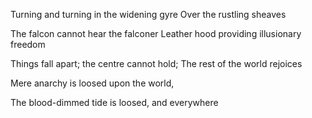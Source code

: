 
Turning and turning in the widening gyre
Over the rustling sheaves

The falcon cannot hear the falconer
Leather hood providing illusionary freedom

Things fall apart; the centre cannot hold;
The rest of the world rejoices

Mere anarchy is loosed upon the world,

The blood-dimmed tide is loosed, and everywhere
